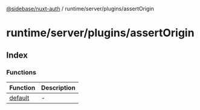 [@sidebase/nuxt-auth](../../../../index.md) / runtime/server/plugins/assertOrigin

# runtime/server/plugins/assertOrigin

## Index

### Functions

| Function | Description |
| ------ | ------ |
| [default](functions/default.md) | - |

